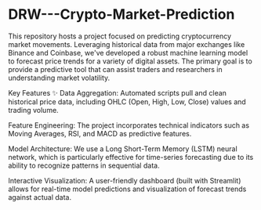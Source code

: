# DRW---Crypto-Market-Prediction

This repository hosts a project focused on predicting cryptocurrency market movements. Leveraging historical data from major exchanges like Binance and Coinbase, we've developed a robust machine learning model to forecast price trends for a variety of digital assets. The primary goal is to provide a predictive tool that can assist traders and researchers in understanding market volatility.

Key Features ✨
Data Aggregation: Automated scripts pull and clean historical price data, including OHLC (Open, High, Low, Close) values and trading volume.

Feature Engineering: The project incorporates technical indicators such as Moving Averages, RSI, and MACD as predictive features.

Model Architecture: We use a Long Short-Term Memory (LSTM) neural network, which is particularly effective for time-series forecasting due to its ability to recognize patterns in sequential data.

Interactive Visualization: A user-friendly dashboard (built with Streamlit) allows for real-time model predictions and visualization of forecast trends against actual data.
